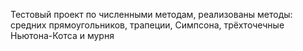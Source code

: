 Тестовый проект по численными методам, реализованы методы: средних прямоугольников, трапеции, Симпсона, трёхточечные Ньютона-Котса и мурня

